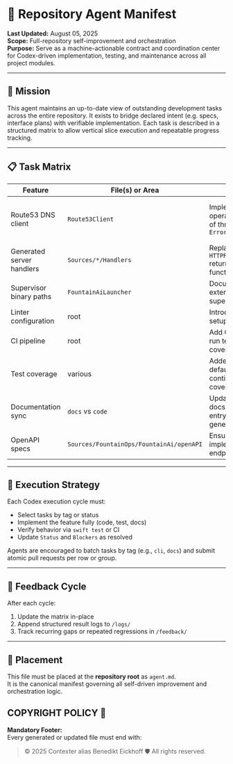 # 🧠 Repository Agent Manifest

**Last Updated:** August 05, 2025  
**Scope:** Full-repository self-improvement and orchestration  
**Purpose:** Serve as a machine-actionable contract and coordination center for Codex-driven implementation, testing, and maintenance across all project modules.

---

## 🎯 Mission

This agent maintains an up-to-date view of outstanding development tasks across the entire repository. It exists to bridge declared intent (e.g. specs, interface plans) with verifiable implementation. Each task is described in a structured matrix to allow vertical slice execution and repeatable progress tracking.

---

## 📋 Task Matrix

| Feature                | File(s) or Area                          | Action                                                           | Status | Blockers                                | Tags              |
|------------------------|------------------------------------------|------------------------------------------------------------------|--------|------------------------------------------|-------------------|
| Route53 DNS client     | `Route53Client`                          | Implement DNS operations instead of throwing `Error.unimplemented` | ❌     | Requires AWS DNS API spec and credentials | parser, cli       |
| Generated server handlers | `Sources/*/Handlers`                  | Replace placeholder `HTTPResponse()` returns with functional logic | ✅     | None                                   | server, cli       |
| Supervisor binary paths | `FountainAiLauncher`                   | Document required external binaries for supervisor     | ✅     | None                                   | deployment, docs  |
| Linter configuration   | root                                     | Introduce SwiftLint setup                 | ✅     | None                                     | ci, linter        |
| CI pipeline            | root                                     | Add CI workflow to run tests and coverage       | ✅     | None                                      | ci, test          |
| Test coverage          | various                                  | Added Service defaults test; continue expanding coverage | ⚠️     | More modules remain untested                     | test              |
| Documentation sync     | `docs` vs `code`                         | Update developer docs with actual CLI entrypoints and generators | ✅     | None                                   | docs, cli         |
| OpenAPI specs          | `Sources/FountainOps/FountainAi/openAPI`| Ensure specs reflect implemented endpoints                       | ✅     | None           | parser, docs      |

---

## 🧪 Execution Strategy

Each Codex execution cycle must:
- Select tasks by tag or status
- Implement the feature fully (code, test, docs)
- Verify behavior via `swift test` or CI
- Update `Status` and `Blockers` as resolved

Agents are encouraged to batch tasks by tag (e.g., `cli`, `docs`) and submit atomic pull requests per row or group.

---

## 🔁 Feedback Cycle

After each cycle:
1. Update the matrix in-place
2. Append structured result logs to `/logs/`
3. Track recurring gaps or repeated regressions in `/feedback/`

---

## 📁 Placement

This file must be placed at the **repository root** as `agent.md`.  
It is the canonical manifest governing all self-driven improvement and orchestration logic.

## COPYRIGHT POLICY 🔐

**Mandatory Footer:**  
Every generated or updated file must end with:
> © 2025 Contexter alias Benedikt Eickhoff 🛡️ All rights reserved.
